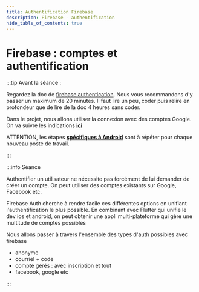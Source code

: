```yaml
---
title: Authentification Firebase
description: Firebase - authentification
hide_table_of_contents: true
---
```


# Firebase : comptes et authentification

<Row>

<Column>

:::tip Avant la séance :

Regardez la doc de [firebase authentication](https://firebase.google.com/docs/auth/flutter/start). Nous vous recommandons d'y passer un maximum de 20 minutes. Il faut lire un peu, coder puis relire en profondeur que de lire de la doc 4 heures sans coder.

Dans le projet, nous allons utiliser la connexion avec des comptes Google. On va suivre les indications **[ici](notice-firebase-auth)**

ATTENTION, les étapes **[spécifiques à Android](notice-firebase-auth#configuration-google_sign_in-pour-android)** sont à répéter pour chaque nouveau poste de travail.

:::

</Column>

<Column>

:::info Séance

Authentifier un utilisateur ne nécessite pas forcément de lui demander de créer un compte. On peut utiliser des comptes existants sur Google, Facebook etc.

Firebase Auth cherche à rendre facile ces différentes options en unifiant l'authentification le plus possible. En combinant avec Flutter qui unifie le dev ios et android, on peut obtenir une appli multi-plateforme qui gère une multitude de comptes possibles

Nous allons passer à travers l'ensemble des types d'auth possibles avec firebase

- anonyme
- courriel + code
- compte gérés : avec inscription et tout
- facebook, google etc

:::

</Column>

</Row>
